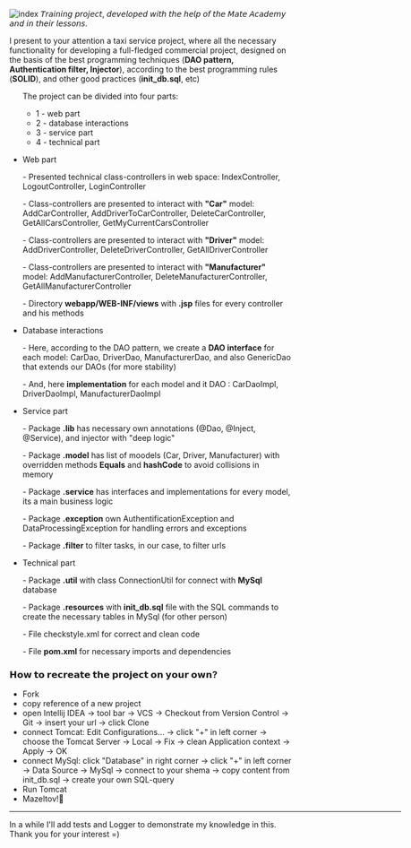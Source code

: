 ![index](https://user-images.githubusercontent.com/38344357/169691811-21237c20-010c-4b6d-b023-1c75c9d027b2.png)
𝘛𝘳𝘢𝘪𝘯𝘪𝘯𝘨 𝘱𝘳𝘰𝘫𝘦𝘤𝘵, 𝘥𝘦𝘷𝘦𝘭𝘰𝘱𝘦𝘥 𝘸𝘪𝘵𝘩 𝘵𝘩𝘦 𝘩𝘦𝘭𝘱 𝘰𝘧 𝘵𝘩𝘦 𝘔𝘢𝘵𝘦 𝘈𝘤𝘢𝘥𝘦𝘮𝘺 𝘢𝘯𝘥 𝘪𝘯 𝘵𝘩𝘦𝘪𝘳 𝘭𝘦𝘴𝘴𝘰𝘯𝘴.

I present to your attention a taxi service project, where all the necessary functionality for developing a full-fledged commercial project, designed on the basis of the best programming techniques (<b>DAO pattern, Authentication filter, Injector</b>), according to the best programming rules (<b>SOLID</b>), and other good practices (<b>init_db.sql</b>, etc)
 
<ul>
    The project can be divided into four parts:
        <ul>
          <li>1 - web part</li>
          <li>2 - database interactions</li>
          <li>3 - service part</li>
          <li>4 - technical part</li>
        </ul>
    </li>
</ul>

<ul>
  <li> Web part </li>
  </ul>
 <ul> - Presented technical class-controllers in web space: IndexController, LogoutController, LoginController </ul>
 <ul> - Class-controllers are presented to interact with <b>"Car"</b> model: AddCarController, AddDriverToCarController, DeleteCarController, GetAllCarsController, GetMyCurrentCarsController </ul>
 <ul> - Class-controllers are presented to interact with <b>"Driver"</b> model: AddDriverController, DeleteDriverController, GetAllDriverController </ul>
 <ul> - Class-controllers are presented to interact with <b>"Manufacturer"</b> model: AddManufacturerController, DeleteManufacturerController, GetAllManufacturerController </ul>
 <ul> - Directory <b>webapp/WEB-INF/views</b> with <b>.jsp</b> files for every controller and his methods</ul>
 
 
 <ul>
  <li> Database interactions</li>
  </ul>
  <ul> - Here, according to the DAO pattern, we create a <b>DAO interface</b> for each model: CarDao, DriverDao, ManufacturerDao, and also GenericDao that extends our DAOs (for more stability) </ul>
  <ul> - And, here <b>implementation</b> for each model and it DAO : CarDaoImpl, DriverDaoImpl, ManufacturerDaoImpl </ul>
  <ul>
  <li> Service part </li>
  </ul>
  <ul> - Package <b>.lib</b> has necessary own annotations (@Dao, @Inject, @Service), and injector with "deep logic"</ul>
  <ul> - Package <b>.model</b> has list of moodels (Car, Driver, Manufacturer) with overridden methods <b>Equals</b> and <b>hashCode</b> to avoid collisions in memory </ul>
   <ul> - Package <b>.service</b> has interfaces and implementations for every model, its a main business logic</ul>
  <ul> - Package <b>.exception</b> own AuthentificationException and DataProcessingException for handling errors and exceptions </ul>
   <ul> - Package <b>.filter</b> to filter tasks, in our case, to filter urls </ul>
  
  <ul>
  <li> Technical part</li>
  </ul>
  <ul> - Package <b>.util</b> with class ConnectionUtil for connect with <b>MySql</b> database</ul>
  <ul> - Package <b>.resources</b> with <b>init_db.sql</b> file with the SQL commands to create the necessary tables in MySql (for other person)</ul>
  <ul> - File checkstyle.xml for correct and clean code</ul>
  <ul> - File <b>pom.xml</b> for necessary imports and dependencies </ul>
  
  <h3>𝗛𝗼𝘄 𝘁𝗼 𝗿𝗲𝗰𝗿𝗲𝗮𝘁𝗲 𝘁𝗵𝗲 𝗽𝗿𝗼𝗷𝗲𝗰𝘁 𝗼𝗻 𝘆𝗼𝘂𝗿 𝗼𝘄𝗻?</h3>
  <ul>
          <li>Fork</li>
          <li>copy reference of a new project</li>
          <li> open Intellij IDEA -> tool bar -> VCS -> Checkout from Version Control -> Git -> insert your url -> click Clone</li>
          <li> connect Tomcat: Edit Configurations... -> click "+" in left corner -> choose the Tomcat Server -> Local -> Fix -> clean Application context -> Apply -> OK</li>
          <li>connect MySql: click "Database" in right corner -> click "+" in left corner -> Data Source -> MySql -> connect to your shema -> copy content from init_db.sql -> create your own SQL-query</li>
          <li>Run Tomcat</li>
          <li>Mazeltov!👏</li>
        </ul>
  
  
  <hr align="center" width="700" size="2" color="#ff0000" />
  
 <p>In a while I'll add tests and Logger to demonstrate my knowledge in this.
 Thank you for your interest =)</p>
  
  
  
  
  
  
  
